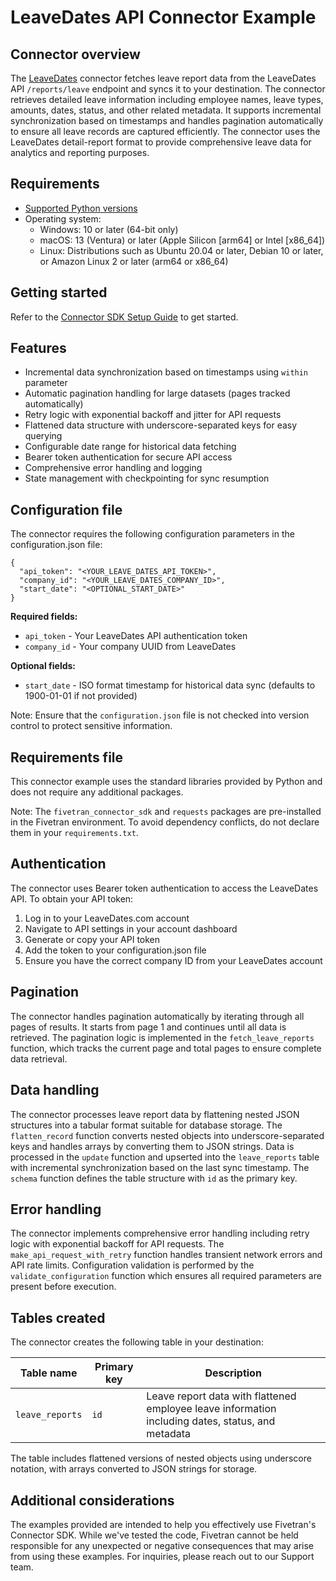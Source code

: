 # LeaveDates API Connector Example

## Connector overview
The [LeaveDates](https://app.leavedates.com/) connector fetches leave report data from the LeaveDates  API `/reports/leave` endpoint and syncs it to your destination. The connector retrieves detailed leave information including employee names, leave types, amounts, dates, status, and other related metadata. It supports incremental synchronization based on timestamps and handles pagination automatically to ensure all leave records are captured efficiently. The connector uses the LeaveDates detail-report format to provide comprehensive leave data for analytics and reporting purposes.


## Requirements
- [Supported Python versions](https://github.com/fivetran/fivetran_connector_sdk/blob/main/README.md#requirements)
- Operating system:
  - Windows: 10 or later (64-bit only)
  - macOS: 13 (Ventura) or later (Apple Silicon [arm64] or Intel [x86_64])
  - Linux: Distributions such as Ubuntu 20.04 or later, Debian 10 or later, or Amazon Linux 2 or later (arm64 or x86_64)

## Getting started
Refer to the [Connector SDK Setup Guide](https://fivetran.com/docs/connectors/connector-sdk/setup-guide) to get started.


## Features
- Incremental data synchronization based on timestamps using `within` parameter
- Automatic pagination handling for large datasets (pages tracked automatically)
- Retry logic with exponential backoff and jitter for API requests
- Flattened data structure with underscore-separated keys for easy querying
- Configurable date range for historical data fetching
- Bearer token authentication for secure API access
- Comprehensive error handling and logging
- State management with checkpointing for sync resumption


## Configuration file
The connector requires the following configuration parameters in the configuration.json file:

```
{
  "api_token": "<YOUR_LEAVE_DATES_API_TOKEN>",
  "company_id": "<YOUR_LEAVE_DATES_COMPANY_ID>",
  "start_date": "<OPTIONAL_START_DATE>"
}
```

**Required fields:**
- `api_token` - Your LeaveDates API authentication token
- `company_id` - Your company UUID from LeaveDates

**Optional fields:**
- `start_date` - ISO format timestamp for historical data sync (defaults to 1900-01-01 if not provided)

Note: Ensure that the `configuration.json` file is not checked into version control to protect sensitive information.


## Requirements file
This connector example uses the standard libraries provided by Python and does not require any additional packages.

Note: The `fivetran_connector_sdk` and `requests` packages are pre-installed in the Fivetran environment. To avoid dependency conflicts, do not declare them in your `requirements.txt`.

## Authentication
The connector uses Bearer token authentication to access the LeaveDates API. To obtain your API token:

1. Log in to your LeaveDates.com account
2. Navigate to API settings in your account dashboard
3. Generate or copy your API token
4. Add the token to your configuration.json file
5. Ensure you have the correct company ID from your LeaveDates account


## Pagination
The connector handles pagination automatically by iterating through all pages of results. It starts from page 1 and continues until all data is retrieved. The pagination logic is implemented in the `fetch_leave_reports` function, which tracks the current page and total pages to ensure complete data retrieval.


## Data handling
The connector processes leave report data by flattening nested JSON structures into a tabular format suitable for database storage. The `flatten_record` function converts nested objects into underscore-separated keys and handles arrays by converting them to JSON strings. Data is processed in the `update` function and upserted into the `leave_reports` table with incremental synchronization based on the last sync timestamp. The `schema` function defines the table structure with `id` as the primary key.


## Error handling
The connector implements comprehensive error handling including retry logic with exponential backoff for API requests. The `make_api_request_with_retry` function handles transient network errors and API rate limits. Configuration validation is performed by the `validate_configuration` function which ensures all required parameters are present before execution.


## Tables created

The connector creates the following table in your destination:

| Table name      | Primary key | Description |
|-----------------|-------------|-------------|
| `leave_reports` | `id`        | Leave report data with flattened employee leave information including dates, status, and metadata |

The table includes flattened versions of nested objects using underscore notation, with arrays converted to JSON strings for storage.


## Additional considerations
The examples provided are intended to help you effectively use Fivetran's Connector SDK. While we've tested the code, Fivetran cannot be held responsible for any unexpected or negative consequences that may arise from using these examples. For inquiries, please reach out to our Support team.
